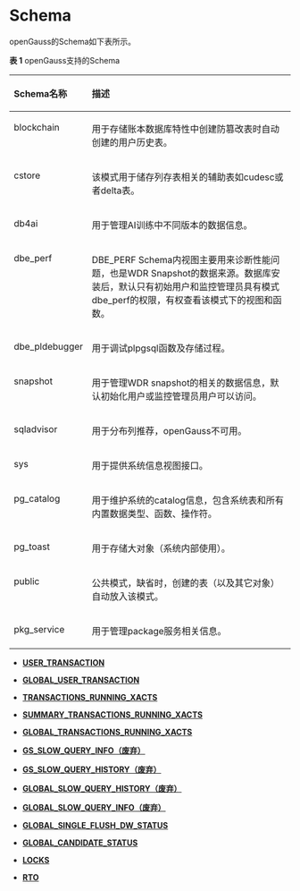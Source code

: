 # Schema<a name="ZH-CN_TOPIC_0000001190922647"></a>

openGauss的Schema如下表所示。

**表 1**  openGauss支持的Schema

<a name="table167371825175015"></a>
<table><thead align="left"><tr id="row1737325195017"><th class="cellrowborder" valign="top" width="18.18%" id="mcps1.2.3.1.1"><p id="p2737152535018"><a name="p2737152535018"></a><a name="p2737152535018"></a>Schema名称</p>
</th>
<th class="cellrowborder" valign="top" width="81.82000000000001%" id="mcps1.2.3.1.2"><p id="p273712517502"><a name="p273712517502"></a><a name="p273712517502"></a>描述</p>
</th>
</tr>
</thead>
<tbody><tr id="row1493531110331"><td class="cellrowborder" valign="top" width="18.18%" headers="mcps1.2.3.1.1 "><p id="p12936211103312"><a name="p12936211103312"></a><a name="p12936211103312"></a>blockchain</p>
</td>
<td class="cellrowborder" valign="top" width="81.82000000000001%" headers="mcps1.2.3.1.2 "><p id="p1793613110339"><a name="p1793613110339"></a><a name="p1793613110339"></a>用于存储账本数据库特性中创建防篡改表时自动创建的用户历史表。</p>
</td>
</tr>
<tr id="row7455123271810"><td class="cellrowborder" valign="top" width="18.18%" headers="mcps1.2.3.1.1 "><p id="p154551632191814"><a name="p154551632191814"></a><a name="p154551632191814"></a>cstore</p>
</td>
<td class="cellrowborder" valign="top" width="81.82000000000001%" headers="mcps1.2.3.1.2 "><p id="p1945515322183"><a name="p1945515322183"></a><a name="p1945515322183"></a>该模式用于储存列存表相关的辅助表如cudesc或者delta表。</p>
</td>
</tr>
<tr id="row13737172519506"><td class="cellrowborder" valign="top" width="18.18%" headers="mcps1.2.3.1.1 "><p id="p117373252504"><a name="p117373252504"></a><a name="p117373252504"></a>db4ai</p>
</td>
<td class="cellrowborder" valign="top" width="81.82000000000001%" headers="mcps1.2.3.1.2 "><p id="p873719259507"><a name="p873719259507"></a><a name="p873719259507"></a>用于管理AI训练中不同版本的数据信息。</p>
</td>
</tr>
<tr id="row71079385504"><td class="cellrowborder" valign="top" width="18.18%" headers="mcps1.2.3.1.1 "><p id="p51071638195016"><a name="p51071638195016"></a><a name="p51071638195016"></a>dbe_perf</p>
</td>
<td class="cellrowborder" valign="top" width="81.82000000000001%" headers="mcps1.2.3.1.2 "><p id="p01071338155015"><a name="p01071338155015"></a><a name="p01071338155015"></a>DBE_PERF Schema内视图主要用来诊断性能问题，也是WDR Snapshot的数据来源。数据库安装后，默认只有初始用户和监控管理员具有模式dbe_perf的权限，有权查看该模式下的视图和函数。</p>
</td>
</tr>
<tr id="row121785110204"><td class="cellrowborder" valign="top" width="18.18%" headers="mcps1.2.3.1.1 "><p id="p10179171112017"><a name="p10179171112017"></a><a name="p10179171112017"></a>dbe_pldebugger</p>
</td>
<td class="cellrowborder" valign="top" width="81.82000000000001%" headers="mcps1.2.3.1.2 "><p id="p917920152013"><a name="p917920152013"></a><a name="p917920152013"></a>用于调试plpgsql函数及存储过程。</p>
</td>
</tr>
<tr id="row16974311111512"><td class="cellrowborder" valign="top" width="18.18%" headers="mcps1.2.3.1.1 "><p id="p20975141119154"><a name="p20975141119154"></a><a name="p20975141119154"></a>snapshot</p>
</td>
<td class="cellrowborder" valign="top" width="81.82000000000001%" headers="mcps1.2.3.1.2 "><p id="p4975131161516"><a name="p4975131161516"></a><a name="p4975131161516"></a>用于管理WDR snapshot的相关的数据信息，默认初始化用户或监控管理员用户可以访问。</p>
</td>
</tr>
<tr id="row14888175410588"><td class="cellrowborder" valign="top" width="18.18%" headers="mcps1.2.3.1.1 "><p id="p12888125417587"><a name="p12888125417587"></a><a name="p12888125417587"></a>sqladvisor</p>
</td>
<td class="cellrowborder" valign="top" width="81.82000000000001%" headers="mcps1.2.3.1.2 "><p id="p168881754115817"><a name="p168881754115817"></a><a name="p168881754115817"></a>用于分布列推荐，openGauss不可用。</p>
</td>
</tr>
<tr id="row18692185181917"><td class="cellrowborder" valign="top" width="18.18%" headers="mcps1.2.3.1.1 "><p id="p6693651191"><a name="p6693651191"></a><a name="p6693651191"></a>sys</p>
</td>
<td class="cellrowborder" valign="top" width="81.82000000000001%" headers="mcps1.2.3.1.2 "><p id="p1969315551917"><a name="p1969315551917"></a><a name="p1969315551917"></a>用于提供系统信息视图接口。</p>
</td>
</tr>
<tr id="row1352310259568"><td class="cellrowborder" valign="top" width="18.18%" headers="mcps1.2.3.1.1 "><p id="p85233259564"><a name="p85233259564"></a><a name="p85233259564"></a>pg_catalog</p>
</td>
<td class="cellrowborder" valign="top" width="81.82000000000001%" headers="mcps1.2.3.1.2 "><p id="p1852318258569"><a name="p1852318258569"></a><a name="p1852318258569"></a>用于维护系统的catalog信息，包含系统表和所有内置数据类型、函数、操作符。</p>
</td>
</tr>
<tr id="row11852338507"><td class="cellrowborder" valign="top" width="18.18%" headers="mcps1.2.3.1.1 "><p id="p15853438700"><a name="p15853438700"></a><a name="p15853438700"></a>pg_toast</p>
</td>
<td class="cellrowborder" valign="top" width="81.82000000000001%" headers="mcps1.2.3.1.2 "><p id="p18853138309"><a name="p18853138309"></a><a name="p18853138309"></a>用于存储大对象（系统内部使用）。</p>
</td>
</tr>
<tr id="row035912711315"><td class="cellrowborder" valign="top" width="18.18%" headers="mcps1.2.3.1.1 "><p id="p143601970314"><a name="p143601970314"></a><a name="p143601970314"></a>public</p>
</td>
<td class="cellrowborder" valign="top" width="81.82000000000001%" headers="mcps1.2.3.1.2 "><p id="p63601871233"><a name="p63601871233"></a><a name="p63601871233"></a>公共模式，缺省时，创建的表（以及其它对象）自动放入该模式。</p>
</td>
</tr>
<tr id="row1057751281014"><td class="cellrowborder" valign="top" width="18.18%" headers="mcps1.2.3.1.1 "><p id="p557718129103"><a name="p557718129103"></a><a name="p557718129103"></a>pkg_service</p>
</td>
<td class="cellrowborder" valign="top" width="81.82000000000001%" headers="mcps1.2.3.1.2 "><p id="p1257741271011"><a name="p1257741271011"></a><a name="p1257741271011"></a>用于管理package服务相关信息。</p>
</td>
</tr>
</tbody>
</table>

-   **[USER\_TRANSACTION](USER_TRANSACTION.md)**  

-   **[GLOBAL\_USER\_TRANSACTION](GLOBAL_USER_TRANSACTION.md)**  

-   **[TRANSACTIONS\_RUNNING\_XACTS](TRANSACTIONS_RUNNING_XACTS.md)**  

-   **[SUMMARY\_TRANSACTIONS\_RUNNING\_XACTS](SUMMARY_TRANSACTIONS_RUNNING_XACTS.md)**  

-   **[GLOBAL\_TRANSACTIONS\_RUNNING\_XACTS](GLOBAL_TRANSACTIONS_RUNNING_XACTS.md)**  

-   **[GS\_SLOW\_QUERY\_INFO（废弃）](GS_SLOW_QUERY_INFO_废弃.md)**  

-   **[GS\_SLOW\_QUERY\_HISTORY（废弃）](GS_SLOW_QUERY_HISTORY_废弃.md)**  

-   **[GLOBAL\_SLOW\_QUERY\_HISTORY（废弃）](GLOBAL_SLOW_QUERY_HISTORY_废弃.md)**  

-   **[GLOBAL\_SLOW\_QUERY\_INFO（废弃）](GLOBAL_SLOW_QUERY_INFO_废弃.md)**  

-   **[GLOBAL\_SINGLE\_FLUSH\_DW\_STATUS](GLOBAL_SINGLE_FLUSH_DW_STATUS.md)**  

-   **[GLOBAL\_CANDIDATE\_STATUS](GLOBAL_CANDIDATE_STATUS.md)**  

-   **[LOCKS](LOCKS.md)**  

-   **[RTO](RTO.md)**  

